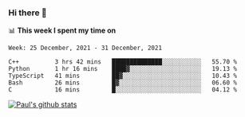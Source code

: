 ### Hi there 👋

📊 **This week I spent my time on**
<!--START_SECTION:waka-->
```text
Week: 25 December, 2021 - 31 December, 2021

C++          3 hrs 42 mins   ██████████████░░░░░░░░░░░   55.70 % 
Python       1 hr 16 mins    ████▓░░░░░░░░░░░░░░░░░░░░   19.13 % 
TypeScript   41 mins         ██▓░░░░░░░░░░░░░░░░░░░░░░   10.43 % 
Bash         26 mins         █▓░░░░░░░░░░░░░░░░░░░░░░░   06.60 % 
C            16 mins         █░░░░░░░░░░░░░░░░░░░░░░░░   04.12 % 
```
<!--END_SECTION:waka-->


[![Paul's github stats](https://github-readme-stats.vercel.app/api?username=mickeyouyou&theme=dracula&show_icons=true)](https://github.com/anuraghazra/github-readme-stats)
